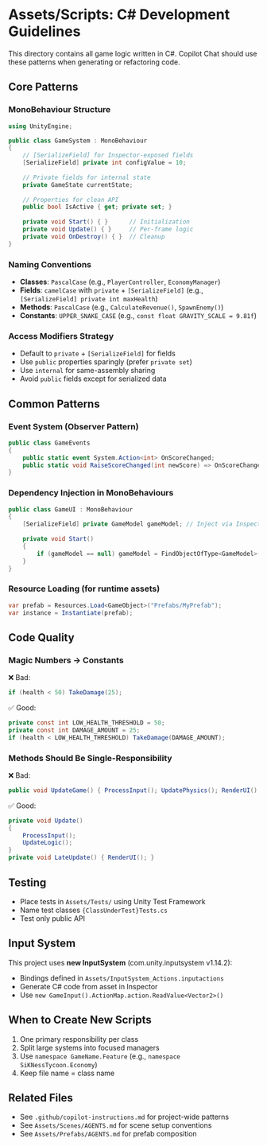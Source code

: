 # Assets/Scripts: C# Development Guidelines

This directory contains all game logic written in C#. Copilot Chat should use these patterns when generating or refactoring code.

## Core Patterns

### MonoBehaviour Structure
```csharp
using UnityEngine;

public class GameSystem : MonoBehaviour
{
    // [SerializeField] for Inspector-exposed fields
    [SerializeField] private int configValue = 10;
    
    // Private fields for internal state
    private GameState currentState;
    
    // Properties for clean API
    public bool IsActive { get; private set; }
    
    private void Start() { }      // Initialization
    private void Update() { }     // Per-frame logic
    private void OnDestroy() { }  // Cleanup
}
```

### Naming Conventions
- **Classes**: `PascalCase` (e.g., `PlayerController`, `EconomyManager`)
- **Fields**: `camelCase` with `private` + `[SerializeField]` (e.g., `[SerializeField] private int maxHealth`)
- **Methods**: `PascalCase` (e.g., `CalculateRevenue()`, `SpawnEnemy()`)
- **Constants**: `UPPER_SNAKE_CASE` (e.g., `const float GRAVITY_SCALE = 9.81f`)

### Access Modifiers Strategy
- Default to `private` + `[SerializeField]` for fields
- Use `public` properties sparingly (prefer `private set`)
- Use `internal` for same-assembly sharing
- Avoid `public` fields except for serialized data

## Common Patterns

### Event System (Observer Pattern)
```csharp
public class GameEvents
{
    public static event System.Action<int> OnScoreChanged;
    public static void RaiseScoreChanged(int newScore) => OnScoreChanged?.Invoke(newScore);
}
```

### Dependency Injection in MonoBehaviours
```csharp
public class GameUI : MonoBehaviour
{
    [SerializeField] private GameModel gameModel; // Inject via Inspector
    
    private void Start()
    {
        if (gameModel == null) gameModel = FindObjectOfType<GameModel>();
    }
}
```

### Resource Loading (for runtime assets)
```csharp
var prefab = Resources.Load<GameObject>("Prefabs/MyPrefab");
var instance = Instantiate(prefab);
```

## Code Quality

### Magic Numbers → Constants
❌ Bad:
```csharp
if (health < 50) TakeDamage(25);
```

✅ Good:
```csharp
private const int LOW_HEALTH_THRESHOLD = 50;
private const int DAMAGE_AMOUNT = 25;
if (health < LOW_HEALTH_THRESHOLD) TakeDamage(DAMAGE_AMOUNT);
```

### Methods Should Be Single-Responsibility
❌ Bad:
```csharp
public void UpdateGame() { ProcessInput(); UpdatePhysics(); RenderUI(); }
```

✅ Good:
```csharp
private void Update() 
{
    ProcessInput();
    UpdateLogic();
}
private void LateUpdate() { RenderUI(); }
```

## Testing
- Place tests in `Assets/Tests/` using Unity Test Framework
- Name test classes `{ClassUnderTest}Tests.cs`
- Test only public API

## Input System
This project uses **new InputSystem** (com.unity.inputsystem v1.14.2):
- Bindings defined in `Assets/InputSystem_Actions.inputactions`
- Generate C# code from asset in Inspector
- Use `new GameInput().ActionMap.action.ReadValue<Vector2>()`

## When to Create New Scripts
1. One primary responsibility per class
2. Split large systems into focused managers
3. Use `namespace GameName.Feature` (e.g., `namespace SiKNessTycoon.Economy`)
4. Keep file name = class name

## Related Files
- See `.github/copilot-instructions.md` for project-wide patterns
- See `Assets/Scenes/AGENTS.md` for scene setup conventions
- See `Assets/Prefabs/AGENTS.md` for prefab composition
